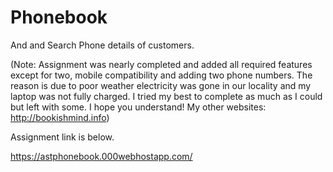 # Phonebook
And and Search Phone details of customers.

(Note: Assignment was nearly completed and added all required features except for two, mobile compatibility and adding two phone numbers.
The reason is due to poor weather electricity was gone in our locality and my laptop was not fully charged. I tried my best to complete as much as I could but left with some.
I hope you understand! My other websites: http://bookishmind.info)

Assignment link is below.


https://astphonebook.000webhostapp.com/
